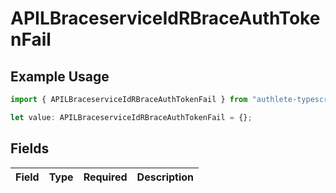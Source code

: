 # APILBraceserviceIdRBraceAuthTokenFail

## Example Usage

```typescript
import { APILBraceserviceIdRBraceAuthTokenFail } from "authlete-typescript-sdk/models";

let value: APILBraceserviceIdRBraceAuthTokenFail = {};
```

## Fields

| Field       | Type        | Required    | Description |
| ----------- | ----------- | ----------- | ----------- |